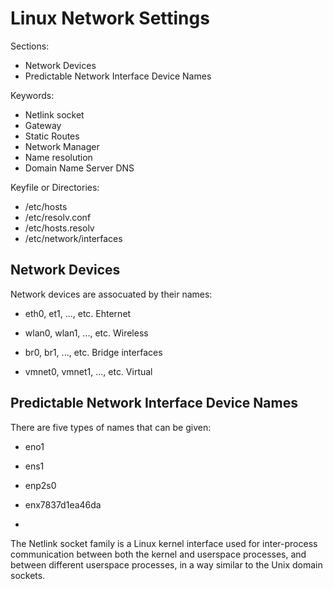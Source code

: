 # Linux Network Settings

Sections:

- Network Devices
- Predictable Network Interface Device Names

Keywords:
- Netlink socket
- Gateway
- Static Routes
- Network Manager
- Name resolution
- Domain Name Server DNS

Keyfile or Directories:

- /etc/hosts
- /etc/resolv.conf
- /etc/hosts.resolv
- /etc/network/interfaces

## Network Devices

Network devices are assocuated by their names: 

- eth0, et1, ..., etc. Ehternet

- wlan0, wlan1, ..., etc. Wireless

- br0, br1, ..., etc. Bridge interfaces

- vmnet0, vmnet1, ..., etc. Virtual

## Predictable Network Interface Device Names

There are five types of names that can be given:

- eno1

- ens1

-  enp2s0

- enx7837d1ea46da

- 



The Netlink socket family is a Linux kernel interface used for inter-process communication between both the kernel and userspace processes, and between different userspace processes, in a way similar to the Unix domain sockets.